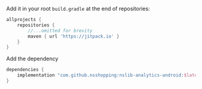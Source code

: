 
Add it in your root `build.gradle` at the end of repositories:

```groovy
allprojects {
    repositories {
        //...omitted for brevity
        maven { url 'https://jitpack.io' }
    }
}
```



Add the dependency

```groovy
dependencies {
    implementation "com.github.nsshopping:nslib-analytics-android:$latest_release"
}
```
<br>


